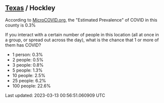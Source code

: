 
## [Texas](/united-states/texas) / Hockley

According to [MicroCOVID.org](http://microcovid.org),
the "Estimated Prevalence" of COVID in this county is 0.3%

If you interact with a certain number of people in this location
(all at once in a group, or spread out across the day), what is the chance that
1 or more of them has COVID?

- 1 person: 0.3%
- 2 people: 0.5%
- 3 people: 0.8%
- 5 people: 1.3%
- 10 people: 2.5%
- 25 people: 6.2%
- 100 people: 22.6%

Last updated: 2023-03-13 00:56:51.060909 UTC
